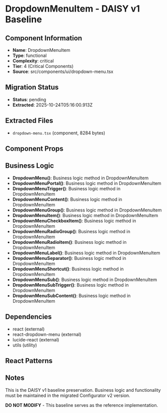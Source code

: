 # DropdownMenuItem - DAISY v1 Baseline

## Component Information

- **Name**: DropdownMenuItem
- **Type**: functional
- **Complexity**: critical
- **Tier**: 4 (Critical Components)
- **Source**: src/components/ui/dropdown-menu.tsx

## Migration Status

- **Status**: pending
- **Extracted**: 2025-10-24T05:16:00.913Z

## Extracted Files

- `dropdown-menu.tsx` (component, 8284 bytes)

## Component Props



## Business Logic

- **DropdownMenu()**: Business logic method in DropdownMenuItem
- **DropdownMenuPortal()**: Business logic method in DropdownMenuItem
- **DropdownMenuTrigger()**: Business logic method in DropdownMenuItem
- **DropdownMenuContent()**: Business logic method in DropdownMenuItem
- **DropdownMenuGroup()**: Business logic method in DropdownMenuItem
- **DropdownMenuItem()**: Business logic method in DropdownMenuItem
- **DropdownMenuCheckboxItem()**: Business logic method in DropdownMenuItem
- **DropdownMenuRadioGroup()**: Business logic method in DropdownMenuItem
- **DropdownMenuRadioItem()**: Business logic method in DropdownMenuItem
- **DropdownMenuLabel()**: Business logic method in DropdownMenuItem
- **DropdownMenuSeparator()**: Business logic method in DropdownMenuItem
- **DropdownMenuShortcut()**: Business logic method in DropdownMenuItem
- **DropdownMenuSub()**: Business logic method in DropdownMenuItem
- **DropdownMenuSubTrigger()**: Business logic method in DropdownMenuItem
- **DropdownMenuSubContent()**: Business logic method in DropdownMenuItem

## Dependencies

- react (external)
- react-dropdown-menu (external)
- lucide-react (external)
- utils (utility)

## React Patterns



## Notes

This is the DAISY v1 baseline preservation. Business logic and functionality
must be maintained in the migrated Configurator v2 version.

**DO NOT MODIFY** - This baseline serves as the reference implementation.
